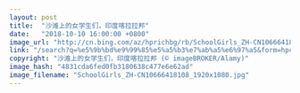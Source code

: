 ```yaml
---
layout: post
title:  "沙滩上的女学生们，印度喀拉拉邦"
date:   "2018-10-10 16:00:00 +0800"
image_url: "http://cn.bing.com/az/hprichbg/rb/SchoolGirls_ZH-CN10666418108_1920x1080.jpg"
link: "/search?q=%e5%9b%bd%e9%99%85%e5%a5%b3%e7%ab%a5%e6%97%a5&form=hpcapt&mkt=zh-cn"
copyright: "沙滩上的女学生们，印度喀拉拉邦 (© imageBROKER/Alamy)"
image_hash: "4831cda6fed0fb3180638c477e6e62ad"
image_filename: "SchoolGirls_ZH-CN10666418108_1920x1080.jpg"
---
```


